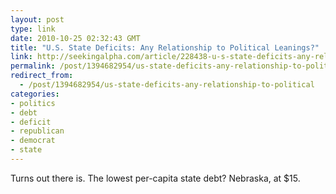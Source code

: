 ```yaml
---
layout: post
type: link
date: 2010-10-25 02:32:43 GMT
title: "U.S. State Deficits: Any Relationship to Political Leanings?"
link: http://seekingalpha.com/article/228438-u-s-state-deficits-any-relationship-to-political-leanings
permalink: /post/1394682954/us-state-deficits-any-relationship-to-political
redirect_from: 
  - /post/1394682954/us-state-deficits-any-relationship-to-political
categories:
- politics
- debt
- deficit
- republican
- democrat
- state
---
```

Turns out there is. The lowest per-capita state debt? Nebraska, at $15.